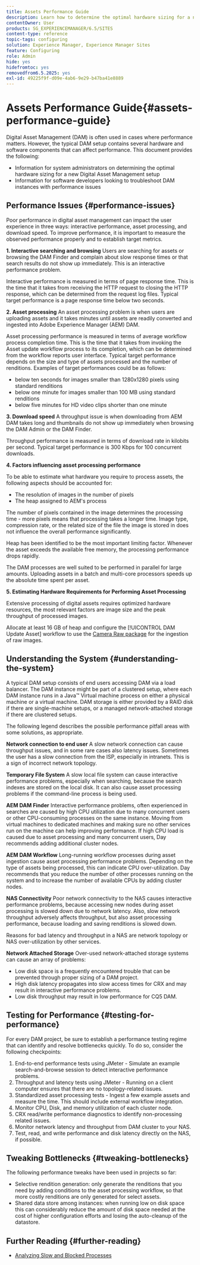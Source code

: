 ```yaml
---
title: Assets Performance Guide
description: Learn how to determine the optimal hardware sizing for a new Digital Asset Management (DAM) setup and how to troubleshoot performance issues
contentOwner: User
products: SG_EXPERIENCEMANAGER/6.5/SITES
content-type: reference
topic-tags: configuring
solution: Experience Manager, Experience Manager Sites
feature: Configuring
role: Admin
hide: yes
hidefromtoc: yes
removedfrom6.5.2025: yes
exl-id: 49225f9f-d09e-4ab6-9e29-b47ba41e8889
---
```

# Assets Performance Guide{#assets-performance-guide}

Digital Asset Management (DAM) is often used in cases where performance matters. However, the typical DAM setup contains several hardware and software components that can affect performance. This document provides the following:

* Information for system administrators on determining the optimal hardware sizing for a new Digital Asset Management setup
* Information for software developers looking to troubleshoot DAM instances with performance issues

## Performance Issues {#performance-issues}

Poor performance in digital asset management can impact the user experience in three ways: interactive performance, asset processing, and download speed. To improve performance, it is important to measure the observed performance properly and to establish target metrics.

**1. Interactive searching and browsing** Users are searching for assets or browsing the DAM Finder and complain about slow response times or that search results do not show up immediately. This is an interactive performance problem.

Interactive performance is measured in terms of page response time. This is the time that it takes from receiving the HTTP request to closing the HTTP response, which can be determined from the request log files. Typical target performance is a page response time below two seconds.

**2. Asset processing** An asset processing problem is when users are uploading assets and it takes minutes until assets are readily converted and ingested into Adobe Experience Manager (AEM) DAM.

Asset processing performance is measured in terms of average workflow process completion time. This is the time that it takes from invoking the Asset update workflow process to its completion, which can be determined from the workflow reports user interface. Typical target performance depends on the size and type of assets processed and the number of renditions. Examples of target performances could be as follows:

* below ten seconds for images smaller than 1280x1280 pixels using standard renditions
* below one minute for images smaller than 100 MB using standard renditions
* below five minutes for HD video clips shorter than one minute

**3. Download speed** A throughput issue is when downloading from AEM DAM takes long and thumbnails do not show up immediately when browsing the DAM Admin or the DAM Finder.

Throughput performance is measured in terms of download rate in kilobits per second. Typical target performance is 300 Kbps for 100 concurrent downloads.

**4. Factors influencing asset processing performance**

To be able to estimate what hardware you require to process assets, the following aspects should be accounted for:

* The resolution of images in the number of pixels
* The heap assigned to AEM's process

The number of pixels contained in the image determines the processing time - more pixels means that processing takes a longer time.
Image type, compression rate, or the related size of the file the image is stored in does not influence the overall performance significantly.

Heap has been identified to be the most important limiting factor. Whenever the asset exceeds the available free memory, the processing performance drops rapidly.

The DAM processes are well suited to be performed in parallel for large amounts. Uploading assets in a batch and multi-core processors speeds up the absolute time spent per asset.

**5. Estimating Hardware Requirements for Performing Asset Processing**

Extensive processing of digital assets requires optimized hardware resources, the most relevant factors are image size and the peak throughput of processed images.

Allocate at least 16 GB of heap and configure the [!UICONTROL DAM Update Asset] workflow to use the [Camera Raw package](/help/assets/camera-raw.md) for the ingestion of raw images.

## Understanding the System {#understanding-the-system}

A typical DAM setup consists of end users accessing DAM via a load balancer. The DAM instance might be part of a clustered setup, where each DAM instance runs in a Java&trade; Virtual machine process on either a physical machine or a virtual machine. DAM storage is either provided by a RAID disk if there are single-machine setups, or a managed network-attached storage if there are clustered setups.

The following legend describes the possible performance pitfall areas with some solutions, as appropriate.

**Network connection to end user** A slow network connection can cause throughput issues, and in some rare cases also latency issues. Sometimes the user has a slow connection from the ISP, especially in intranets. This is a sign of incorrect network topology.

**Temporary File System** A slow local file system can cause interactive performance problems, especially when searching, because the search indexes are stored on the local disk. It can also cause asset processing problems if the command-line process is being used.

**AEM DAM Finder** Interactive performance problems, often experienced in searches are caused by high CPU utilization due to many concurrent users or other CPU-consuming processes on the same instance. Moving from virtual machines to dedicated machines and making sure no other services run on the machine can help improving performance. If high CPU load is caused due to asset processing and many concurrent users, Day recommends adding additional cluster nodes.

**AEM DAM Workflow** Long-running workflow processes during asset ingestion cause asset processing performance problems. Depending on the type of assets being processed, this can indicate CPU over-utilization. Day recommends that you reduce the number of other processes running on the system and to increase the number of available CPUs by adding cluster nodes.

**NAS Connectivity** Poor network connectivity to the NAS causes interactive performance problems, because accessing new nodes during asset processing is slowed down due to network latency. Also, slow network throughput adversely affects throughput, but also asset processing performance, because loading and saving renditions is slowed down.

Reasons for bad latency and throughput in a NAS are network topology or NAS over-utilization by other services.

**Network Attached Storage** Over-used network-attached storage systems can cause an array of problems:

* Low disk space is a frequently encountered trouble that can be prevented through proper sizing of a DAM project.
* High disk latency propagates into slow access times for CRX and may result in interactive performance problems.
* Low disk throughput may result in low performance for CQ5 DAM.

## Testing for Performance {#testing-for-performance}

For every DAM project, be sure to establish a performance testing regime that can identify and resolve bottlenecks quickly. To do so, consider the following checkpoints:

1. End-to-end performance tests using JMeter - Simulate an example search-and-browse session to detect interactive performance problems.
1. Throughput and latency tests using JMeter - Running on a client computer ensures that there are no topology-related issues.
1. Standardized asset processing tests - Ingest a few example assets and measure the time. This should include external workflow integration.
1. Monitor CPU, Disk, and memory utilization of each cluster node.
1. CRX read/write performance diagnostics to identify non-processing related issues.
1. Monitor network latency and throughput from DAM cluster to your NAS.
1. Test, read, and write performance and disk latency directly on the NAS, if possible.

## Tweaking Bottlenecks {#tweaking-bottlenecks}

The following performance tweaks have been used in projects so far:

* Selective rendition generation: only generate the renditions that you need by adding conditions to the asset processing workflow, so that more costly renditions are only generated for select assets.
* Shared data store among instances: when running low on disk space this can considerably reduce the amount of disk space needed at the cost of higher configuration efforts and losing the auto-cleanup of the datastore.

## Further Reading {#further-reading}

* [Analyzing Slow and Blocked Processes](https://helpx.adobe.com/experience-manager/kb/AnalyzeSlowAndBlockedProcesses.html)
